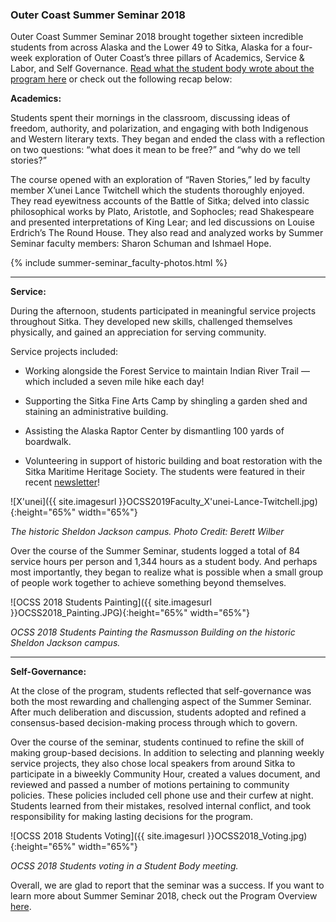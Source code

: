 ### Outer Coast Summer Seminar 2018

Outer Coast Summer Seminar 2018 brought together sixteen incredible students from across Alaska and the Lower 49 to Sitka, Alaska for a four-week exploration of Outer Coast’s three pillars of Academics, Service & Labor, and Self Governance. [Read what the student body wrote about the program here](http://outercoast.org/2018/09/17/the-first-student-body.html) or check out the following recap below:

<strong>Academics:</strong>

Students spent their mornings in the classroom, discussing ideas of freedom, authority, and polarization, and engaging with both Indigenous and Western literary texts. They began and ended the class with a reflection on two questions: “what does it mean to be free?” and “why do we tell stories?”

The course opened with an exploration of “Raven Stories,” led by faculty member X’unei Lance Twitchell which the students thoroughly enjoyed. They read eyewitness accounts of the Battle of Sitka; delved into classic philosophical works by Plato, Aristotle, and Sophocles; read Shakespeare and presented interpretations of King Lear; and led discussions on Louise Erdrich’s The Round House. They also read and analyzed works by Summer Seminar faculty members: Sharon Schuman and Ishmael Hope.

<!-- This inserts the Faculty images -->
{% include summer-seminar_faculty-photos.html %}

***

<strong>Service:</strong>

During the afternoon, students participated in meaningful service projects throughout Sitka. They developed new skills, challenged themselves physically, and gained an appreciation for serving community.

Service projects included:


- Working alongside the Forest Service to maintain Indian River Trail –– which included a seven mile hike each day!

- Supporting the Sitka Fine Arts Camp by shingling a garden shed and staining an administrative building.

- Assisting the Alaska Raptor Center by dismantling 100 yards of boardwalk.

- Volunteering in support of historic building and boat restoration with the Sitka Maritime Heritage Society. The students were featured in their recent [newsletter](http://www.sitkamaritime.org/)!


<!-- This inserts X'unei's image -->
![X'unei]({{ site.imagesurl }}OCSS2019Faculty_X'unei-Lance-Twitchell.jpg){:height="65%" width="65%"}

_The historic Sheldon Jackson campus. Photo Credit: Berett Wilber_


Over the course of the Summer Seminar, students logged a total of 84 service hours per person and 1,344 hours as a student body. And perhaps most importantly, they began to realize what is possible when a small group of people work together to achieve something beyond themselves.

![OCSS 2018 Students Painting]({{ site.imagesurl }}OCSS2018_Painting.JPG){:height="65%" width="65%"}

_OCSS 2018 Students Painting the Rasmusson Building on the historic Sheldon Jackson campus._

***

<strong>Self-Governance:</strong>

At the close of the program, students reflected that self-governance was both the most rewarding and challenging aspect of the Summer Seminar. After much deliberation and discussion, students adopted and refined a consensus-based decision-making process through which to govern. 

Over the course of the seminar, students continued to refine the skill of making group-based decisions. In addition to selecting and planning weekly service projects, they also chose local speakers from around Sitka to participate in a biweekly Community Hour,  created a values document, and reviewed and passed a number of motions pertaining to community policies. These policies included cell phone use and their curfew at night. Students learned from their mistakes, resolved internal conflict, and took responsibility for making lasting decisions for the program.

![OCSS 2018 Students Voting]({{ site.imagesurl }}OCSS2018_Voting.jpg){:height="65%" width="65%"}

_OCSS 2018 Students voting in a Student Body meeting._

Overall, we are glad to report that the seminar was a success. If you want to learn more about Summer Seminar 2018, check out the Program Overview [here](https://docs.google.com/document/d/17uKQuDQ-DmsDRuoPbSXRT9VK5i_VXQHQIBX-O9hsX44/edit?usp=sharing).
